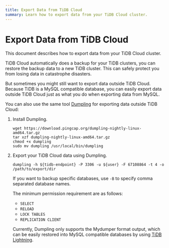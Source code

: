 ```yaml
---
title: Export Data from TiDB Cloud
summary: Learn how to export data from your TiDB Cloud cluster.
---
```


# Export Data from TiDB Cloud

This document describes how to export data from your TiDB Cloud cluster.

TiDB Cloud automatically does a backup for your TiDB clusters, you can restore the backup data to a new TiDB cluster. This can safely protect you from losing data in catastrophe disasters.

But sometimes you might still want to export data outside TiDB Cloud. Because TiDB is a MySQL compatible database, you can easily export data outside TiDB Cloud just as what you do when exporting data from MySQL.

You can also use the same tool [Dumpling](https://github.com/pingcap/dumpling) for exporting data outside TiDB Cloud:

1. Install Dumpling.

    ```
    wget https://download.pingcap.org/dumpling-nightly-linux-amd64.tar.gz
    tar xzf dumpling-nightly-linux-amd64.tar.gz
    chmod +x dumpling
    sudo mv dumpling /usr/local/bin/dumpling
    ```

2. Export your TiDB Cloud data using Dumpling.

    ```
    dumpling -h ${tidb-endpoint} -P 3306 -u ${user} -F 67108864 -t 4 -o /path/to/export/dir
    ```

    If you want to backup specific databases, use `-B` to specify comma separated database names.

    The minimum permission requirement are as follows:

    - `SELECT`
    - `RELOAD`
    - `LOCK TABLES`
    - `REPLICATION CLIENT`

    Currently, Dumpling only supports the Mydumper format output, which can be easily restored into MySQL compatible databases by using [TiDB Lightning](https://github.com/pingcap/tidb-lightning).
